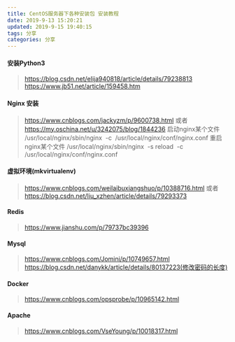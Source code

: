 ```yaml
---
title: CentOS服务器下各种安装包 安装教程
date: 2019-9-13 15:20:21
updated: 2019-9-15 19:40:15
tags: 分享
categories: 分享
---
```


#### 安装Python3
> https://blog.csdn.net/elija940818/article/details/79238813 
  https://www.jb51.net/article/159458.htm


#### Nginx 安装
>  https://www.cnblogs.com/jackyzm/p/9600738.html
>  或者 https://my.oschina.net/u/3242075/blog/1844236
> 启动nginx某个文件 /usr/local/nginx/sbin/nginx   -c  /usr/local/nginx/conf/nginx.conf
> 重启nginx某个文件 /usr/local/nginx/sbin/nginx  -s reload  -c  /usr/local/nginx/conf/nginx.conf

#### 虚拟环境(mkvirtualenv)
> https://www.cnblogs.com/weilaibuxiangshuo/p/10388716.html
> 或者 https://blog.csdn.net/liu_xzhen/article/details/79293373


#### Redis
> https://www.jianshu.com/p/79737bc39396

#### Mysql
> https://www.cnblogs.com/Jomini/p/10749657.html
> https://blog.csdn.net/danykk/article/details/80137223(修改密码的长度)

#### Docker
> https://www.cnblogs.com/opsprobe/p/10965142.html

#### Apache
>https://www.cnblogs.com/VseYoung/p/10018317.html